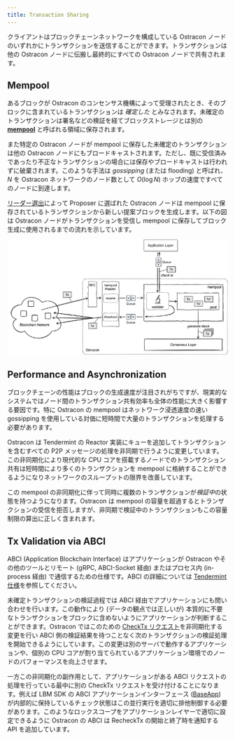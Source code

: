 ```yaml
---
title: Transaction Sharing
---
```


クライアントはブロックチェーンネットワークを構成している Ostracon ノードのいずれかにトランザクションを送信することができます。トランザクションは他の Ostracon ノードに伝搬し最終的にすべての Ostracon ノードで共有されます。

## Mempool

あるブロックが Ostracon のコンセンサス機構によって受理されたとき、そのブロックに含まれているトランザクションは *確定した* とみなされます。未確定のトランザクションは署名などの検証を経てブロックストレージとは別の [**mempool**](https://github.com/tendermint/tendermint/blob/v0.34.x/spec/abci/apps.md#mempool-connection) と呼ばれる領域に保存されます。

また特定の Ostracon ノードが mempool に保存した未確定のトランザクションは他の Ostracon ノードにもブロードキャストされます。ただし、既に受信済みであったり不正なトランザクションの場合には保存やブロードキャストは行われずに破棄されます。このような手法は *gossipping* (または flooding) と呼ばれ、 $N$ を Ostracon ネットワークのノード数として $O(\log N)$ ホップの速度ですべてのノードに到達します。

[リーダー選出](02-consensus.md)によって Proposer に選ばれた Ostracon ノードは mempool に保存されているトランザクションから新しい提案ブロックを生成します。以下の図は Ostracon ノードがトランザクションを受信し mempool に保存してブロック生成に使用されるまでの流れを示しています。

![Mempool in Ostracon structure](../static/tx-sharing/mempool.png)

## Performance and Asynchronization

ブロックチェーンの性能はブロックの生成速度が注目されがちですが、現実的なシステムではノード間のトランザクション共有効率も全体の性能に大きく影響する要因です。特に Ostracon の mempool はネットワーク浸透速度の速い gossipping を使用している対価に短時間で大量のトランザクションを処理する必要があります。

Ostracon は Tendermint の Reactor 実装にキューを追加してトランザクションを含むすべての P2P メッセージの処理を非同期で行うように変更しています。この非同期化により現代的な CPU コアを搭載するノードでのトランザクション共有は短時間により多くのトランザクションを mempool に格納することができるようになりネットワークのスループットの限界を改善しています。

この mempool の非同期化に伴って同時に複数のトランザクションが*検証中*の状態を持つようになります。Ostracon は mempool の容量を超過するとトランザクションの受信を拒否しますが、非同期で検証中のトランザクションもこの容量制限の算出に正しく含まれます。

## Tx Validation via ABCI

ABCI (Application Blockchain Interface) はアプリケーションが Ostracon やその他のツールとリモート (gRPC, ABCI-Socket 経由) またはプロセス内 (in-process 経由) で通信するための仕様です。ABCI の詳細については [Tendermint 仕様](https://github.com/tendermint/tendermint/blob/v0.34.x/spec/abci)を参照してください。

未確定トランザクションの検証過程では ABCI 経由でアプリケーションにも問い合わせを行います。この動作により (データの観点では正しいが) 本質的に不要なトランザクションをブロックに含めないようにアプリケーションが判断することができます。Ostracon ではこのための [CheckTx リクエスト](https://github.com/tendermint/tendermint/blob/v0.34.x/spec/abci/abci.md#mempool-connection)を非同期化する変更を行い ABCI 側の検証結果を待つことなく次のトランザクションの検証処理を開始できるようにしています。この変更は別のサーバで動作するアプリケーションや、個別の CPU コアが割り当てられているアプリケーション環境でのノードのパフォーマンスを向上させます。

一方この非同期化の副作用として、アプリケーションがある ABCI リクエストの処理を行っている最中に別の CheckTx リクエストを受け付けることになります。例えば LBM SDK の ABCI アプリケーションインターフェース ([BaseApp](https://github.com/line/lbm-sdk/blob/main/baseapp/baseapp.go)) が内部的に保持しているチェック状態はこの並行実行を適切に排他制御する必要があります。このようなロックスコープをアプリケーションレイヤーで適切に設定できるように Ostracon の ABCI は RecheckTx の開始と終了時を通知する API を追加しています。
